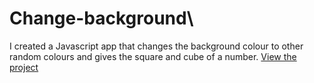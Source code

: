 # Change-background\
I created a Javascript app that changes the background colour to other random colours and gives the square and cube of a number.
[View the project](https://oyelakin-mercy.github.io/Change-background/)
